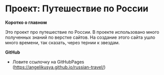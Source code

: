 # Проект: Путешествие по России

**Коротко о главном**

Это проект про путешествие по России. 
В проектe использовано много полученных знаний по верстке сайтов. На создание этого сайта ушло много времени, так сказать, через тернии к звездам.

**GitHub**

* Ловите ссылочку на GitHubPages (https://angelikusya.github.io/russian-travel/)


